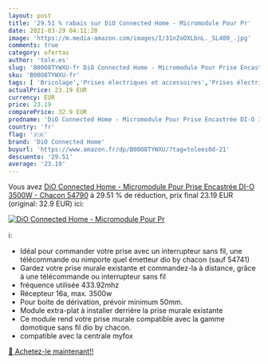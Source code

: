 ```yaml
---
layout: post
title: '29.51 % rabais sur DiO Connected Home - Micromodule Pour Pr'
date: 2021-03-29 04:11:20
image: 'https://m.media-amazon.com/images/I/31nZoOXLbnL._SL400_.jpg'
comments: true
category: ofertas
author: 'tole.es'
slug: 'B00O8TYWXU-fr DiO Connected Home - Micromodule Pour Prise Encastrée DI-O...'
sku: 'B00O8TYWXU-fr'
tags: [ 'Bricolage','Prises électriques et accessoires','Prises électriques standard','dio connected home','Électricité', ]
actualPrice: 23.19 EUR
currency: EUR
price: 23.19
comparePrice: 32.9 EUR
prodname: 'DiO Connected Home - Micromodule Pour Prise Encastrée DI-O 3500W - Chacon 54790'
country: 'fr'
flag: '🇫🇷'
brand: 'DiO Connected Home'
buyurl: 'https://www.amazon.fr/dp/B00O8TYWXU/?tag=tolees0d-21'
descuento: '29.51'
average: '23.19'
---
```


Vous avez [DiO Connected Home - Micromodule Pour Prise Encastrée DI-O 3500W - Chacon 54790](https://www.amazon.fr/dp/B00O8TYWXU/?tag=tolees0d-21)  à  29.51 % de réduction, prix final  23.19 EUR (original: 32.9 EUR) ici:

[![DiO Connected Home - Micromodule Pour Pr](https://m.media-amazon.com/images/I/31nZoOXLbnL._SL400_.jpg)](https://www.amazon.fr/dp/B00O8TYWXU/?tag=tolees0d-21)

ℹ️:

- Idéal pour commander votre prise avec un interrupteur sans fil, une télécommande ou nimporte quel émetteur dio by chacon (sauf 54741)
- Gardez votre prise murale existante et commandez-la à distance, grâce à une télécommande ou interrupteur sans fil
- fréquence utilisée 433.92mhz
- Récepteur 16a, max. 3500w
- Pour boite de dérivation, prévoir minimum 50mm.
- Module extra-plat à installer derrière la prise murale existante
- Ce module rend votre prise murale compatible avec la gamme domotique sans fil dio by chacon.
- compatible avec la centrale myfox

[🛒 Achetez-le maintenant!!](https://www.amazon.fr/dp/B00O8TYWXU/?tag=tolees0d-21)
